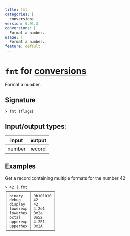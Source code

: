 ```yaml
---
title: fmt
categories: |
  conversions
version: 0.92.3
conversions: |
  Format a number.
usage: |
  Format a number.
feature: default
---
```

<!-- This file is automatically generated. Please edit the command in https://github.com/nushell/nushell instead. -->

# `fmt` for [conversions](/commands/categories/conversions.md)

<div class='command-title'>Format a number.</div>

## Signature

```> fmt {flags} ```


## Input/output types:

| input  | output |
| ------ | ------ |
| number | record |

## Examples

Get a record containing multiple formats for the number 42
```nu
> 42 | fmt
╭──────────┬──────────╮
│ binary   │ 0b101010 │
│ debug    │ 42       │
│ display  │ 42       │
│ lowerexp │ 4.2e1    │
│ lowerhex │ 0x2a     │
│ octal    │ 0o52     │
│ upperexp │ 4.2E1    │
│ upperhex │ 0x2A     │
╰──────────┴──────────╯
```
